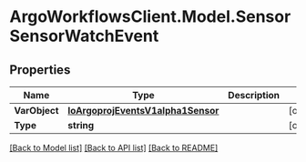 # ArgoWorkflowsClient.Model.SensorSensorWatchEvent

## Properties

Name | Type | Description | Notes
------------ | ------------- | ------------- | -------------
**VarObject** | [**IoArgoprojEventsV1alpha1Sensor**](IoArgoprojEventsV1alpha1Sensor.md) |  | [optional] 
**Type** | **string** |  | [optional] 

[[Back to Model list]](../README.md#documentation-for-models) [[Back to API list]](../README.md#documentation-for-api-endpoints) [[Back to README]](../README.md)

